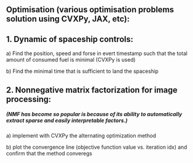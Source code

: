 ## Optimisation (various optimisation problems solution using CVXPy, JAX, etc):
## 1. Dynamic of spaceship controls:

  a) Find the position, speed and forse in evert timestamp such that the total amount of consumed fuel is minimal (CVXPy is used)
  
  b) Find the minimal time that is sufficient to land the spaceship

## 2. Nonnegative matrix factorization for image processing: 
##### (NMF has become so popular is because of its ability to automatically extract sparse and easily interpretable factors.)

  a) implement with CVXPy the alternating optimization method
  
  b) plot the convergence line (objective function value vs. iteration idx) and confirm that the method converegs
